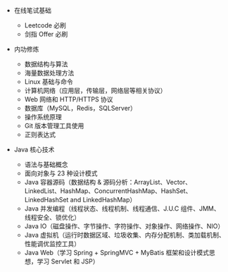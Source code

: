 - 在线笔试基础
  - Leetcode 必刷
  - 剑指 Offer 必刷

- 内功修炼
  - 数据结构与算法
  - 海量数据处理方法
  - Linux 基础与命令
  - 计算机网络（应用层，传输层，网络层等相关协议）
  - Web 网络和 HTTP/HTTPS 协议
  - 数据库（MySQL，Redis，SQLServer）
  - 操作系统原理
  - Git 版本管理工具使用
  - 正则表达式

- Java 核心技术
  - 语法与基础概念
  - 面向对象与 23 种设计模式
  - Java 容器源码（数据结构 & 源码分析：ArrayList、Vector、LinkedList、HashMap、ConcurrentHashMap、HashSet、LinkedHashSet and LinkedHashMap）
  - Java 并发编程（线程状态、线程机制、线程通信、J.U.C 组件、JMM、线程安全、锁优化）
  - Java IO（磁盘操作、字节操作、字符操作、对象操作、网络操作、NIO）
  - Java 虚拟机（运行时数据区域、垃圾收集、内存分配机制、类加载机制、性能调优监控工具）
  - Java Web（学习 Spring + SpringMVC + MyBatis 框架和设计模式思想，学习 Servlet 和 JSP）